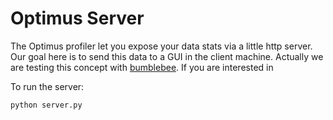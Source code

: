 # Optimus Server

The Optimus profiler let you expose your data stats via a little http server. Our goal here is to send this data to a GUI in the client machine.
Actually we are testing this concept with [bumblebee](https://github.com/ironmussa/Bumblebee). If you are interested in

To run the server:
```
python server.py
```  